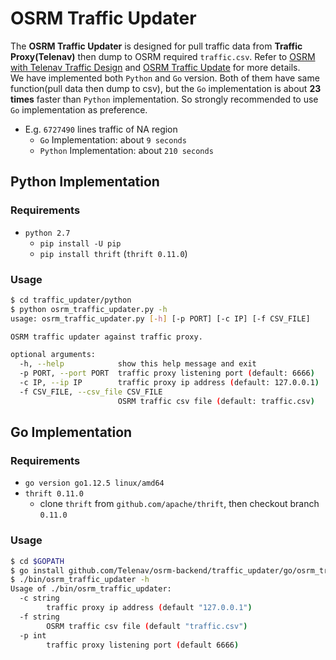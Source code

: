 # OSRM Traffic Updater
The **OSRM Traffic Updater** is designed for pull traffic data from **Traffic Proxy(Telenav)** then dump to OSRM required `traffic.csv`. Refer to [OSRM with Telenav Traffic Design](../docs/design/osrm-with-telenav-traffic.md) and [OSRM Traffic Update](https://github.com/Project-OSRM/osrm-backend/wiki/Traffic) for more details.        
We have implemented both `Python` and `Go` version. Both of them have same function(pull data then dump to csv), but the `Go` implementation is about **23 times** faster than `Python` implementation. So strongly recommended to use `Go` implementation as preference.        
- E.g. `6727490` lines traffic of NA region     
    - `Go` Implementation: about `9 seconds`
    - `Python` Implementation: about `210 seconds`    

## Python Implementation
### Requirements
- `python 2.7`
    - `pip install -U pip`
    - `pip install thrift` (`thrift 0.11.0`)

### Usage
```bash
$ cd traffic_updater/python
$ python osrm_traffic_updater.py -h
usage: osrm_traffic_updater.py [-h] [-p PORT] [-c IP] [-f CSV_FILE]

OSRM traffic updater against traffic proxy.

optional arguments:
  -h, --help            show this help message and exit
  -p PORT, --port PORT  traffic proxy listening port (default: 6666)
  -c IP, --ip IP        traffic proxy ip address (default: 127.0.0.1)
  -f CSV_FILE, --csv_file CSV_FILE
                        OSRM traffic csv file (default: traffic.csv)
```

## Go Implementation
### Requirements
- `go version go1.12.5 linux/amd64`
- `thrift 0.11.0`
    - clone `thrift` from `github.com/apache/thrift`, then checkout branch `0.11.0`

### Usage
```bash
$ cd $GOPATH
$ go install github.com/Telenav/osrm-backend/traffic_updater/go/osrm_traffic_updater
$ ./bin/osrm_traffic_updater -h
Usage of ./bin/osrm_traffic_updater:
  -c string
        traffic proxy ip address (default "127.0.0.1")
  -f string
        OSRM traffic csv file (default "traffic.csv")
  -p int
        traffic proxy listening port (default 6666)
```

